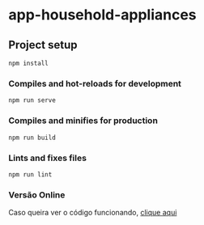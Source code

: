 # app-household-appliances

## Project setup

```
npm install
```

### Compiles and hot-reloads for development

```
npm run serve
```

### Compiles and minifies for production

```
npm run build
```

### Lints and fixes files

```
npm run lint
```

### Versão Online

Caso queira ver o código funcionando, [clique aqui](http://eletrodomesticos.bassena.com.br/)
